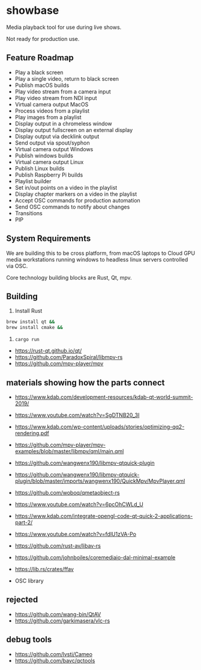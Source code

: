 # showbase

Media playback tool for use during live shows.

Not ready for production use.

## Feature Roadmap

* Play a black screen
* Play a single video, return to black screen
* Publish macOS builds
* Play video stream from a camera input
* Play video stream from NDI input
* Virtual camera output MacOS
* Process videos from a playlist
* Play images from a playlist
* Display output in a chromeless window
* Display output fullscreen on an external display
* Display output via decklink output
* Send output via spout/syphon
* Virtual camera output Windows
* Publish windows builds
* Virtual camera output Linux
* Publish Linux builds
* Publish Raspberry Pi builds
* Playlist builder
* Set in/out points on a video in the playlist
* Display chapter markers on a video in the playlist
* Accept OSC commands for production automation
* Send OSC commands to notify about changes
* Transitions
* PIP

## System Requirements

We are building this to be cross platform, from macOS laptops to Cloud GPU media
workstations running windows to headless linux servers controlled via OSC.

Core technology building blocks are Rust, Qt, mpv.

## Building

1. Install Rust

```bash
brew install qt &&
brew install cmake &&
```
1. `cargo run`

* https://rust-qt.github.io/qt/
* https://github.com/ParadoxSpiral/libmpv-rs
* https://github.com/mpv-player/mpv


## materials showing how the parts connect

* https://www.kdab.com/development-resources/kdab-qt-world-summit-2019/
* https://www.youtube.com/watch?v=SgDTNB20_3I
* https://www.kdab.com/wp-content/uploads/stories/optimizing-qq2-rendering.pdf

* https://github.com/mpv-player/mpv-examples/blob/master/libmpv/qml/main.qml
* https://github.com/wangwenx190/libmpv-qtquick-plugin
* https://github.com/wangwenx190/libmpv-qtquick-plugin/blob/master/imports/wangwenx190/QuickMpv/MpvPlayer.qml

* https://github.com/woboq/qmetaobject-rs
* https://www.youtube.com/watch?v=6pcOhCWLd_U

* https://www.kdab.com/integrate-opengl-code-qt-quick-2-applications-part-2/
* https://www.youtube.com/watch?v=fdlU1zVA-Po

* https://github.com/rust-av/libav-rs
* https://github.com/johnboiles/coremediaio-dal-minimal-example
* https://lib.rs/crates/ffav
* OSC library

## rejected

* https://github.com/wang-bin/QtAV
* https://github.com/garkimasera/vlc-rs

## debug tools

* https://github.com/lvsti/Cameo
* https://github.com/bavc/qctools